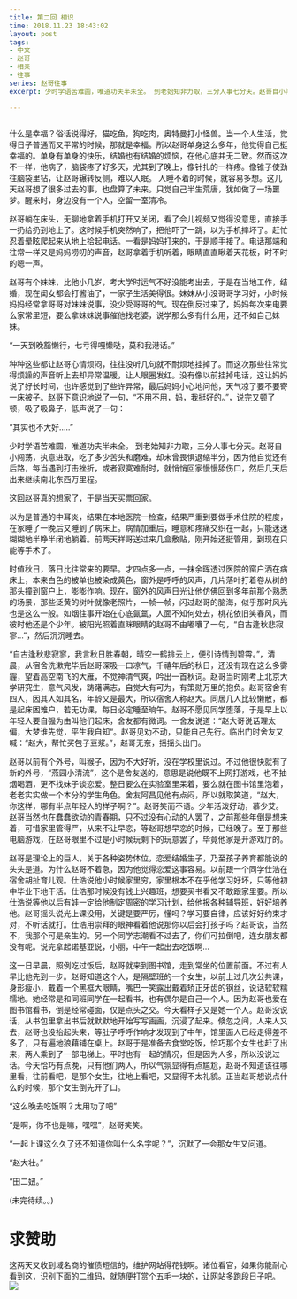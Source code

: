 ```yaml
---
title: 第二回 相识
time: 2018.11.23 18:43:02
layout: post
tags:
- 中文
- 赵哥
- 相亲
- 往事
series: 赵哥往事
excerpt: 少时学语苦难圆，唯道功夫半未全。 到老始知非力取，三分人事七分天。赵哥自小闯荡，执意进取，吃了多少苦头和磨难，却未曾畏惧退缩半分，因为他自觉还有后路，每当遇到打击挫折，或者寂寞难耐时，就悄悄回家慢慢舔伤口，然后几天后出来继续南北东西万里程。

---
```

<div style='margin:0 auto;width:0px;height:0px;overflow:hidden;'>
<img src="http://blog.zhangweixiang.com/img/post/2018-10-23-levi-old-things/levi.jpg" title="微信分享缩略图" width='700'>
</div>

什么是幸福？俗话说得好，猫吃鱼，狗吃肉，奥特曼打小怪兽。当一个人生活，觉得日子普通而又平常的时候，那就是幸福。所以赵哥单身这么多年，他觉得自己挺幸福的。单身有单身的快乐，结婚也有结婚的烦恼，在他心底并无二致。然而这次不一样，他病了，脑袋疼了好多天，尤其到了晚上，像针扎的一样疼。像锥子使劲往脑袋里钻，让赵哥辗转反侧，难以入眠。 人睡不着的时候，就容易多想。这几天赵哥想了很多过去的事，也盘算了未来。只觉自己半生荒唐，犹如做了一场噩梦。醒来时，身边没有一个人，空留一室清冷。

赵哥躺在床头，无聊地拿着手机打开又关闭，看了会儿视频又觉得没意思，直接手一扔给扔到地上了。这时候手机突然响了，把他吓了一跳，以为手机摔坏了。赶忙忍着晕眩爬起来从地上拾起电话。一看是妈妈打来的，于是顺手接了。电话那端和往常一样又是妈妈唠叨的声音，赵哥拿着手机听着，眼睛直直瞅着天花板，时不时的嗯一声。

赵哥有个妹妹，比他小几岁，考大学时运气不好没能考出去，于是在当地工作，结婚，现在闺女都会打酱油了，一家子生活美得很。妹妹从小没哥哥学习好，小时候妈妈经常拿哥哥对妹妹说事，没少受哥哥的气。现在倒反过来了，妈妈每次来电要么家常里短，要么拿妹妹说事催他找老婆，说学那么多有什么用，还不如自己妹妹。

“一天到晚豁懒行，七亏得嘎懒哒，莫和我港话。”

种种这些都让赵哥心情烦闷，往往没听几句就不耐烦地挂掉了。而这次那些往常觉得烦躁的声音听上去却异常温暖，让人眼圈发红。没有像以前挂掉电话，这让妈妈说了好长时间，也许感觉到了些许异常，最后妈妈小心地问他，天气凉了要不要寄一床被子。赵哥下意识地说了一句，“不用不用，妈，我挺好的。”，说完又顿了顿，吸了吸鼻子，低声说了一句：

“其实也不大好.....”

少时学语苦难圆，唯道功夫半未全。 到老始知非力取，三分人事七分天。赵哥自小闯荡，执意进取，吃了多少苦头和磨难，却未曾畏惧退缩半分，因为他自觉还有后路，每当遇到打击挫折，或者寂寞难耐时，就悄悄回家慢慢舔伤口，然后几天后出来继续南北东西万里程。

这回赵哥真的想家了，于是当天买票回家。

以为是普通的中耳炎，结果在本地医院一检查，结果严重到要做手术住院的程度，在家睡了一晚后又睡到了病床上。病情加重后，睡意和疼痛交织在一起，只能迷迷糊糊地半睁半闭地躺着。前两天祥哥送过来几盒敷贴，刚开始还挺管用，到现在只能等手术了。

时值秋日，落日比往常来的要早。才四点多一点，一抹余晖透过医院的窗户洒在病床上，本来白色的被单也被染成黄色，窗外是呼呼的风声，几片落叶打着卷从树的那头撞到窗户上，嘭嘭作响。现在，窗外的风声日光让他仿佛回到多年前那个熟悉的场景，那些泛黄的树叶就像老照片，一帧一帧，闪过赵哥的脑海，似乎那时风光也是这么一般。如烟往事开始在心底氤氲，人面不知何处去，桃花依旧笑春风，而彼时他还是个少年。被阳光照着直眯眼睛的赵哥不由嘟囔了一句，“自古逢秋悲寂寥...”，然后沉沉睡去。

“自古逢秋悲寂寥，我言秋日胜春朝，晴空一鹤排云上，便引诗情到碧霄。”，清晨，从宿舍洗漱完毕后赵哥深吸一口凉气，千禧年后的秋日，还没有现在这么多雾霾，望着高空南飞的大雁，不觉神清气爽，吟出一首秋词。赵哥当时刚考上北京大学研究生，意气风发，踌躇满志，自觉大有可为，有策勋万里的抱负。赵哥宿舍有四人，因其人如其名，年龄又是最大，所以宿舍人称赵大。同居几人比较懒散，都是起床困难户，若无功课，每日必定睡至晌午。赵哥不愿见同学堕落，于是早上以年轻人要自强为由叫他们起床，舍友都有微词。一舍友说道：“赵大哥说话理太偏，大梦谁先觉，平生我自知“。赵哥见劝不动，只能自己先行。临出门时舍友又喊：“赵大，帮忙买包子豆浆。”，赵哥无奈，摇摇头出门。

赵哥以前有个外号，叫猴子，因为不大好听，没在学校里说过。不过他很快就有了新的外号，“燕园小清流”，这个是舍友送的。意思是说他既不上网打游戏，也不抽烟喝酒，更不找妹子谈恋爱。整日要么在实验室里呆着，要么就在图书馆里泡着，老老实实做一个本分的学生角色。舍友阿昌见他有点闷，所以就取笑道，“赵大，你这样，哪有半点年轻人的样子啊？”。赵哥笑而不语。少年活泼好动，慕少艾。赵哥当然也在蠢蠢欲动的青春期，只不过没有心动的人罢了，之前那些年倒是想来着，可惜家里管得严，从来不让早恋，等赵哥想早恋的时候，已经晚了。至于那些电脑游戏，在赵哥眼里不过是小时候玩剩下的玩意罢了，毕竟他家是开游戏厅的。

赵哥是理论上的巨人，关于各种姿势体位，恋爱结婚生子，乃至孩子养育都能说的头头是道。为什么赵哥不着急，因为他觉得恋爱这事容易。以前跟一个同学仕浩在宿舍胡扯育儿观。仕浩说他小时候家里穷，家里根本不在乎他学习好坏，只等他初中毕业下地干活。仕浩那时候没有钱上兴趣班，想要买书看又不敢跟家里要。所以仕浩说等他以后有娃一定给他制定周密的学习计划，给他报各种辅导班，好好培养他。赵哥摇头说光上课没用，关键是要严厉，懂吗？学习要自律，应该好好约束才对，不听话就打。仕浩用崇拜的眼神看着他说那你以后会打孩子吗？赵哥说，当然不，我那个可是亲生的。另一个同学志潮看不过去了，你们可拉倒吧，连女朋友都没有呢。说完拿起诺基亚说，小丽，中午一起出去吃饭啊...

这一日早晨，照例吃过饭后，赵哥就来到图书馆，走到常坐的位置前面。不过有人早比他先到一步。赵哥知道这个人，是隔壁班的一个女生，以前上过几次公共课，身形瘦小，戴着一个黑框大眼睛，嘴巴一笑露出戴着矫正牙齿的钢丝，说话软软糯糯地。她经常是和同班同学在一起看书，也有偶尔是自己一个人。因为赵哥也爱在图书馆看书，倒是经常碰面，仅是点头之交。今天看样子又是她一个人。赵哥没说话，从书包里拿出书后就默默地开始写写画画，沉浸了起来。倏忽之间，人来人又去，赵哥也没抬起头来，等肚子呼呼作响才发现到了中午，馆里面人已经走得差不多了，只有遍地狼藉铺在桌上。赵哥于是准备去食堂吃饭，恰巧那个女生也赶了出来，两人乘到了一部电梯上。平时也有一起的情况，但是因为人多，所以没说过话。今天恰巧有点晚，只有他们两人，所以气氛显得有点尴尬，赵哥不知道该往哪里看，往前看吧，是那个女生，往地上看吧，又显得不太礼貌。正当赵哥想说点什么的时候，那个女生倒先开了口。

“这么晚去吃饭啊？太用功了吧”

“是啊，你不也是嘛，嘿嘿”，赵哥笑笑。

“一起上课这么久了还不知道你叫什么名字呢？”，沉默了一会那女生又问道。

“赵大壮。”

“田二妞。”

(未完待续。。)

# 求赞助

这两天又收到域名商的催债短信的，维护网站得花钱啊。诸位看官，如果你能耐心看到这，识别下面的二维码，就随便打赏个五毛一块的，让网站多跑段日子吧。
<img class="book-img" src="{{ site.loadingImg }}" data-src="http://blog.zhangweixiang.com/img/mm_facetoface_collect_qrcode_1455414545364.png" />




